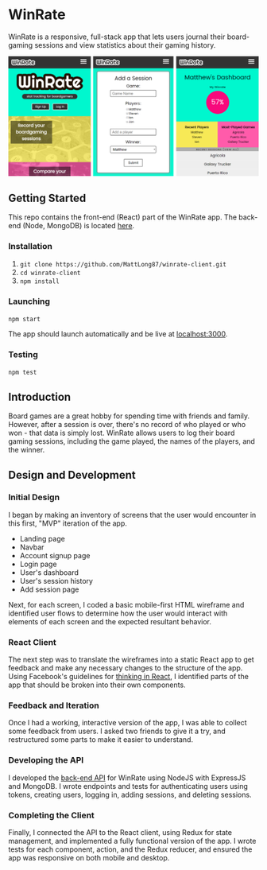# WinRate

WinRate is a responsive, full-stack app that lets users journal their board-gaming sessions and view statistics about their gaming history.

<img src='public/screenshots/screens.png'>

## Getting Started
This repo contains the front-end (React) part of the WinRate app. The back-end (Node, MongoDB) is located [here](https://github.com/MattLong87/winrate-api).

### Installation
1. `git clone https://github.com/MattLong87/winrate-client.git`
2. `cd winrate-client`
3. `npm install`

### Launching
`npm start`

The app should launch automatically and be live at [localhost:3000](localhost:3000).

### Testing
`npm test`

## Introduction
Board games are a great hobby for spending time with friends and family. However, after a session is over, there's no record of who played or who won - that data is simply lost. WinRate allows users to log their board gaming sessions, including the game played, the names of the players, and the winner.

## Design and Development
### Initial Design
I began by making an inventory of screens that the user would encounter in this first, "MVP" iteration of the app.
* Landing page
* Navbar
* Account signup page
* Login page
* User's dashboard
* User's session history
* Add session page

Next, for each screen, I coded a basic mobile-first HTML wireframe and identified user flows to determine how the user would interact with elements of each screen and the expected resultant behavior.

### React Client
The next step was to translate the wireframes into a static React app to get feedback and make any necessary changes to the structure of the app. Using Facebook's guidelines for [thinking in React](https://facebook.github.io/react/docs/thinking-in-react.html), I identified parts of the app that should be broken into their own components.

### Feedback and Iteration
Once I had a working, interactive version of the app, I was able to collect some feedback from users. I asked two friends to give it a try, and restructured some parts to make it easier to understand.

### Developing the API
I developed the [back-end API](https://github.com/MattLong87/winrate-api) for WinRate using NodeJS with ExpressJS and MongoDB. I wrote endpoints and tests for authenticating users using tokens, creating users, logging in, adding sessions, and deleting sessions.

### Completing the Client
Finally, I connected the API to the React client, using Redux for state management, and implemented a fully functional version of the app. I wrote tests for each component, action, and the Redux reducer, and ensured the app was responsive on both mobile and desktop.